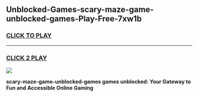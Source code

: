 
## Unblocked-Games-scary-maze-game-unblocked-games-Play-Free-7xw1b
<h3>
<a href="https://premium76.site?title=scary-maze-game-unblocked-games&ref=10A">CLICK TO PLAY</a></h3>
<hr>

<h3>
<a href="https://premium76.site?title=scary-maze-game-unblocked-games&ref=10A">CLICK 2 PLAY</a>
  
</h3>

<a href="https://premium76.site?title=scary-maze-game-unblocked-games&ref=10A"><img src="https://clearcache.store/games.png"></a>


**scary-maze-game-unblocked-games games unblocked: Your Gateway to Fun and Accessible Online Gaming**
